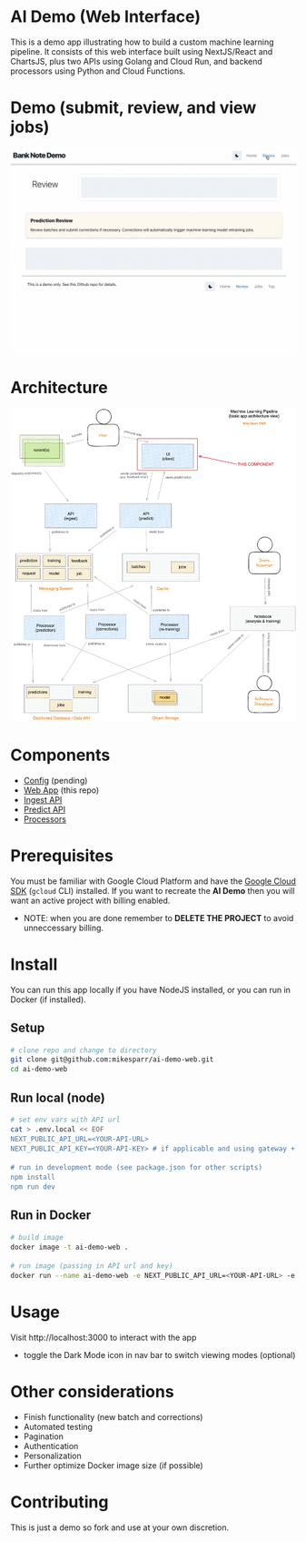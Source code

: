 # AI Demo (Web Interface)
This is a demo app illustrating how to build a custom machine learning pipeline. It consists of 
this web interface built using NextJS/React and ChartsJS, plus two APIs using Golang and Cloud Run, 
and backend processors using Python and Cloud Functions.

# Demo (submit, review, and view jobs)
![API Demo](./img_demo.gif)

# Architecture
![AI demo architecture](./img_arch.png)

# Components
- [Config](https://#) (pending)
- [Web App](https://github.com/mikesparr/ai-demo-web) (this repo)
- [Ingest API](https://github.com/mikesparr/ai-demo-ingest)
- [Predict API](https://github.com/mikesparr/ai-demo-predict)
- [Processors](https://github.com/mikesparr/ai-demo-functions)

# Prerequisites
You must be familiar with Google Cloud Platform and have the [Google Cloud SDK](https://cloud.google.com/sdk/docs/install) (`gcloud` CLI) installed. 
If you want to recreate the **AI Demo** then you will want an active project with billing enabled.

* NOTE: when you are done remember to **DELETE THE PROJECT** to avoid unneccessary billing.

# Install
You can run this app locally if you have NodeJS installed, or you can run in Docker (if installed).

## Setup
```bash
# clone repo and change to directory
git clone git@github.com:mikesparr/ai-demo-web.git
cd ai-demo-web
```

## Run local (node)
```bash
# set env vars with API url
cat > .env.local << EOF
NEXT_PUBLIC_API_URL=<YOUR-API-URL>
NEXT_PUBLIC_API_KEY=<YOUR-API-KEY> # if applicable and using gateway + auth (recommended)

# run in development mode (see package.json for other scripts)
npm install
npm run dev
```

## Run in Docker
```bash
# build image
docker image -t ai-demo-web .

# run image (passing in API url and key)
docker run --name ai-demo-web -e NEXT_PUBLIC_API_URL=<YOUR-API-URL> -e NEXT_PUBLIC_API_KEY=<YOUR-API-KEY> -p 3000:3000 ai-demo-web
```

# Usage
Visit http://localhost:3000 to interact with the app
- toggle the Dark Mode icon in nav bar to switch viewing modes (optional)

# Other considerations
- Finish functionality (new batch and corrections)
- Automated testing
- Pagination
- Authentication
- Personalization
- Further optimize Docker image size (if possible)

# Contributing
This is just a demo so fork and use at your own discretion.
